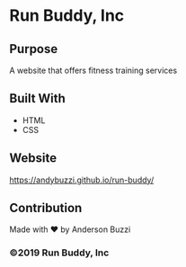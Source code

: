 # Run Buddy, Inc

## Purpose
A website that offers fitness training services

## Built With
* HTML
* CSS

## Website
https://andybuzzi.github.io/run-buddy/

## Contribution 
Made with ❤️ by Anderson Buzzi

### ©️2019 Run Buddy, Inc
